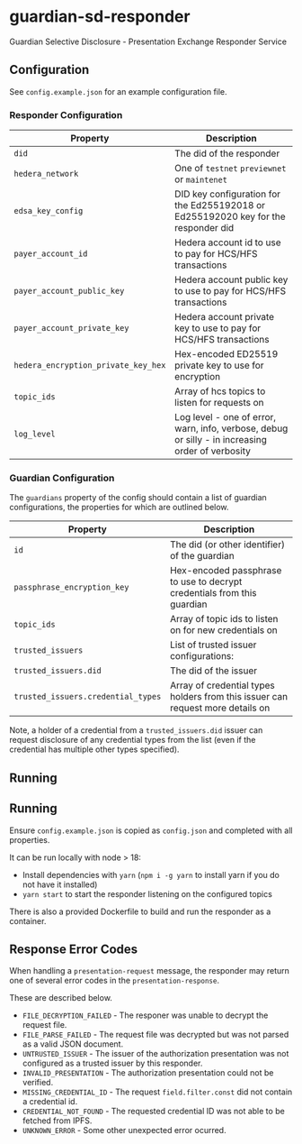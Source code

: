 # guardian-sd-responder

Guardian Selective Disclosure - Presentation Exchange Responder Service

## Configuration

See `config.example.json` for an example configuration file.

### Responder Configuration

| Property                            | Description                                                                                      |
| ----------------------------------- | ------------------------------------------------------------------------------------------------ |
| `did`                               | The did of the responder                                                                         |
| `hedera_network`                    | One of `testnet` `previewnet` or `maintenet`                                                     |
| `edsa_key_config`                   | DID key configuration for the Ed255192018 or Ed255192020 key for the responder did               |
| `payer_account_id`                  | Hedera account id to use to pay for HCS/HFS transactions                                         |
| `payer_account_public_key`          | Hedera account public key to use to pay for HCS/HFS transactions                                 |
| `payer_account_private_key`         | Hedera account private key to use to pay for HCS/HFS transactions                                |
| `hedera_encryption_private_key_hex` | Hex-encoded ED25519 private key to use for encryption                                            |
| `topic_ids`                         | Array of hcs topics to listen for requests on                                                    |
| `log_level`                         | Log level - one of error, warn, info, verbose, debug or silly - in increasing order of verbosity |

### Guardian Configuration

The `guardians` property of the config should contain a list of guardian configurations, the properties for which are outlined below.

| Property                           | Description                                                                    |
| ---------------------------------- | ------------------------------------------------------------------------------ |
| `id`                               | The did (or other identifier) of the guardian                                  |
| `passphrase_encryption_key`        | Hex-encoded passphrase to use to decrypt credentials from this guardian        |
| `topic_ids`                        | Array of topic ids to listen on for new credentials on                         |
| `trusted_issuers`                  | List of trusted issuer configurations:                                         |
| `trusted_issuers.did`              | The did of the issuer                                                          |
| `trusted_issuers.credential_types` | Array of credential types holders from this issuer can request more details on |

Note, a holder of a credential from a `trusted_issuers.did` issuer can request disclosure of any credential types from the list (even if the credential has multiple other types specified).

## Running

## Running

Ensure `config.example.json` is copied as `config.json` and completed with all properties.

It can be run locally with node > 18:

- Install dependencies with `yarn` (`npm i -g yarn` to install yarn if you do not have it installed)
- `yarn start` to start the responder listening on the configured topics

There is also a provided Dockerfile to build and run the responder as a container.

## Response Error Codes

When handling a `presentation-request` message, the responder may return one of several error codes in the `presentation-response`. 

These are described below.

- `FILE_DECRYPTION_FAILED` - The responer was unable to decrypt the request file.
- `FILE_PARSE_FAILED` - The request file was decrypted but was not parsed as a valid JSON document.
- `UNTRUSTED_ISSUER` - The issuer of the authorization presentation was not configured as a trusted issuer by this responder.
- `INVALID_PRESENTATION` - The authorization presentation could not be verified.
- `MISSING_CREDENTIAL_ID` - The request `field.filter.const` did not contain a credential id.
- `CREDENTIAL_NOT_FOUND` - The requested credential ID was not able to be fetched from IPFS.
- `UNKNOWN_ERROR` - Some other unexpected error ocurred.

